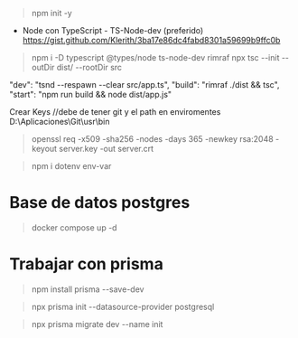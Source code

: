 > npm init -y
* Node con TypeScript - TS-Node-dev (preferido)
https://gist.github.com/Klerith/3ba17e86dc4fabd8301a59699b9ffc0b

> npm i -D typescript @types/node ts-node-dev rimraf
> npx tsc --init --outDir dist/ --rootDir src

"dev": "tsnd --respawn --clear src/app.ts",
  "build": "rimraf ./dist && tsc",
  "start": "npm run build && node dist/app.js"

Crear Keys //debe de tener git y el path en enviromentes  D:\Aplicaciones\Git\usr\bin

> openssl req -x509 -sha256 -nodes -days 365 -newkey rsa:2048 -keyout server.key -out server.crt

> npm i dotenv env-var


# Base de datos postgres 
> docker compose up -d


# Trabajar con prisma
>npm install prisma --save-dev

> npx prisma init --datasource-provider postgresql

>npx prisma migrate dev --name init

